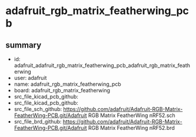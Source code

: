 # adafruit_rgb_matrix_featherwing_pcb
 
## summary 
* id: adafruit_adafruit_rgb_matrix_featherwing_pcb_adafruit_rgb_matrix_featherwing
* user: adafruit
* name: adafruit_rgb_matrix_featherwing_pcb
* board: adafruit_rgb_matrix_featherwing
* src_file_kicad_pcb_github: 
* src_file_kicad_pcb_github: 
* src_file_sch_github: https://github.com/adafruit/Adafruit-RGB-Matrix-FeatherWing-PCB.git/Adafruit RGB Matrix FeatherWing nRF52.sch
* src_file_brd_github: https://github.com/adafruit/Adafruit-RGB-Matrix-FeatherWing-PCB.git/Adafruit RGB Matrix FeatherWing nRF52.brd




